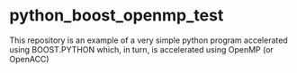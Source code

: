 # python_boost_openmp_test
This repository is an example of a very simple python program accelerated using BOOST.PYTHON which, in turn, is accelerated using OpenMP (or OpenACC)
